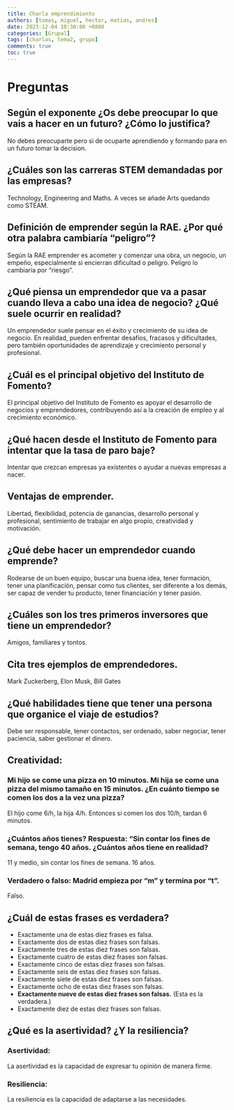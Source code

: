 ```yaml
---
title: Charla emprendimiento
authors: [tomas, miguel, hector, matias, andres]
date: 2023-12-04 10:30:00 +0800
categories: [Grupal]
tags: [charlas, tema2, grupo]
comments: true
toc: true
---
```


# Preguntas 
## Según el exponente ¿Os debe preocupar lo que vais a hacer en un futuro? ¿Cómo lo justifica?
No debes preocuparte pero si de ocuparte aprendiendo y formando para en un futuro tomar la decision.

## ¿Cuáles son las carreras STEM demandadas por las empresas?
Technology, Engineering and Maths. A veces se añade Arts quedando como STEAM.

## Definición de emprender según la RAE. ¿Por qué otra palabra cambiaría “peligro”?
Según la RAE emprender es acometer y comenzar una obra, un negocio, un empeño, especialmente si encierran dificultad o peligro. Peligro lo cambiaría por “riesgo”.

## ¿Qué piensa un emprendedor que va a pasar cuando lleva a cabo una idea de negocio? ¿Qué suele ocurrir en realidad?
Un emprendedor suele pensar en el éxito y crecimiento de su idea de negocio. En realidad, pueden enfrentar desafíos, fracasos y dificultades, pero también oportunidades de aprendizaje y crecimiento personal y profesional.

## ¿Cuál es el principal objetivo del Instituto de Fomento?
El principal objetivo del Instituto de Fomento es apoyar el desarrollo de negocios y emprendedores, contribuyendo así a la creación de empleo y al crecimiento económico.

## ¿Qué hacen desde el Instituto de Fomento para intentar que la tasa de paro baje?
Intentar que crezcan empresas ya existentes o ayudar a nuevas empresas a nacer.

## Ventajas de emprender.
Libertad, flexibilidad, potencia de ganancias, desarrollo personal y profesional, sentimiento de trabajar en algo propio, creatividad y motivación.

## ¿Qué debe hacer un emprendedor cuando emprende?
Rodearse de un buen equipo, buscar una buena idea, tener formación, tener una planificación, pensar como tus clientes, ser diferente a los demás, ser capaz de vender tu producto, tener financiación y tener pasión.

## ¿Cuáles son los tres primeros inversores que tiene un emprendedor?
Amigos, familiares y tontos.

## Cita tres ejemplos de emprendedores.
Mark Zuckerberg, Elon Musk, Bill Gates 

## ¿Qué habilidades tiene que tener una persona que organice el viaje de estudios?
Debe ser responsable, tener contactos, ser ordenado, saber negociar, tener paciencia, saber gestionar el dinero.

## Creatividad:
### Mi hijo se come una pizza en 10 minutos. Mi hija se come una pizza del mismo tamaño en 15 minutos. ¿En cuánto tiempo se comen los dos a la vez una pizza? 
El hijo come 6/h, la hija 4/h. Entonces si comen los dos 10/h, tardan 6 minutos.

### ¿Cuántos años tienes? Respuesta: “Sin contar los fines de semana, tengo 40 años. ¿Cuántos años tiene en realidad?
11 y medio, sin contar los fines de semana. 16 años.

### Verdadero o falso: Madrid empieza por “m” y termina por “t”.
Falso. 

## ¿Cuál de estas frases es verdadera?
- Exactamente una de estas diez frases es falsa.
- Exactamente dos de estas diez frases son falsas.
- Exactamente tres de estas diez frases son falsas.
- Exactamente cuatro de estas diez frases son falsas.
- Exactamente cinco de estas diez frases son falsas.
- Exactamente seis de estas diez frases son falsas.
- Exactamente siete de estas diez frases son falsas.
- Exactamente ocho de estas diez frases son falsas.
- **Exactamente nueve de estas diez frases son falsas.** (Esta es la verdadera.)
- Exactamente diez de estas diez frases son falsas.



## ¿Qué es la asertividad? ¿Y la resiliencia?

### Asertividad: 
La asertividad es la capacidad de expresar tu opinión de manera firme. 
  
### Resiliencia: 
La resiliencia es la capacidad de adaptarse a las necesidades.



